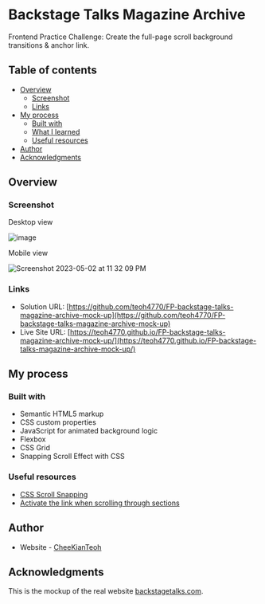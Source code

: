 # Backstage Talks Magazine Archive

Frontend Practice Challenge: Create the full-page scroll background transitions & anchor link.

## Table of contents

- [Overview](#overview)
  - [Screenshot](#screenshot)
  - [Links](#links)
- [My process](#my-process)
  - [Built with](#built-with)
  - [What I learned](#what-i-learned)
  - [Useful resources](#useful-resources)
- [Author](#author)
- [Acknowledgments](#acknowledgments)

## Overview

### Screenshot

Desktop view

![image](https://user-images.githubusercontent.com/98545971/235827635-7bb49429-bbc3-4b55-a865-a3f4cf7cfb4b.png)

Mobile view

![Screenshot 2023-05-02 at 11 32 09 PM](https://user-images.githubusercontent.com/98545971/235827900-ee67c59d-150e-4103-9999-61bf38301ed7.png)

### Links

- Solution URL: [https://github.com/teoh4770/FP-backstage-talks-magazine-archive-mock-up](https://github.com/teoh4770/FP-backstage-talks-magazine-archive-mock-up)
- Live Site URL: [https://teoh4770.github.io/FP-backstage-talks-magazine-archive-mock-up/](https://teoh4770.github.io/FP-backstage-talks-magazine-archive-mock-up/)

## My process

### Built with

- Semantic HTML5 markup
- CSS custom properties
- JavaScript for animated background logic
- Flexbox
- CSS Grid
- Snapping Scroll Effect with CSS

### Useful resources
- [CSS Scroll Snapping](https://css-tricks.com/practical-css-scroll-snapping/)
- [Activate the link when scrolling through sections](https://codepen.io/daveredfern/pen/zBGBJV)

## Author
- Website - [CheeKianTeoh](https://github.com/teoh4770/)

## Acknowledgments
This is the mockup of the real website [backstagetalks.com](https://backstagetalks.com/). 
